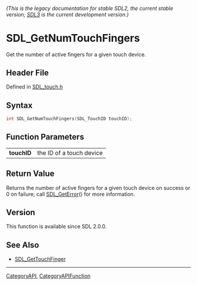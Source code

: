 ###### (This is the legacy documentation for stable SDL2, the current stable version; [SDL3](https://wiki.libsdl.org/SDL3/) is the current development version.)
# SDL_GetNumTouchFingers

Get the number of active fingers for a given touch device.

## Header File

Defined in [SDL_touch.h](https://github.com/libsdl-org/SDL/blob/SDL2/include/SDL_touch.h)

## Syntax

```c
int SDL_GetNumTouchFingers(SDL_TouchID touchID);

```

## Function Parameters

|                 |                          |
| --------------- | ------------------------ |
| **touchID**     | the ID of a touch device |

## Return Value

Returns the number of active fingers for a given touch device on success or
0 on failure; call [SDL_GetError](SDL_GetError)() for more information.

## Version

This function is available since SDL 2.0.0.

## See Also

* [SDL_GetTouchFinger](SDL_GetTouchFinger)

----
[CategoryAPI](CategoryAPI), [CategoryAPIFunction](CategoryAPIFunction)


